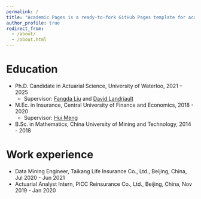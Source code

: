 ```yaml
---
permalink: /
title: "Academic Pages is a ready-to-fork GitHub Pages template for academic personal websites"
author_profile: true
redirect_from: 
  - /about/
  - /about.html
---
```

Education
======
* Ph.D. Candidate in Actuarial Science, University of Waterloo, 2021 – 2025
  * Supervisor: [Fangda Liu](https://uwaterloo.ca/statistics-and-actuarial-science/contacts/fangda-liu) and [David Landriault](https://uwaterloo.ca/statistics-and-actuarial-science/profiles/david-landriault) 
* M.Ec. in Insurance, Central University of Finance and Economics, 2018 - 2020
  * Supervisor: [Hui Meng](https://cias.cufe.edu.cn/English/Faculty/Faculty/Full_Professor/Hui_MENG.htm)
* B.Sc. in Mathematics, China University of Mining and Technology, 2014 - 2018


Work experience
======
* Data Mining Engineer, Taikang Life Insurance Co., Ltd., Beijing, China, Jul 2020 - Jun 2021
* Actuarial Analyst Intern, PICC Reinsurance Co., Ltd., Beijing, China, Nov 2019 - Jan 2020
 
